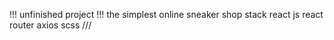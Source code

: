 !!! unfinished project !!!
the simplest online sneaker shop 
stack 
  react js
  react router 
  axios
  scss
  ///
  
